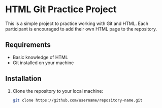 # HTML Git Practice Project

This is a simple project to practice working with Git and HTML. Each participant is encouraged to add their own HTML page to the repository.

## Requirements

- Basic knowledge of HTML
- Git installed on your machine

## Installation

1. Clone the repository to your local machine:
   ```bash
   git clone https://github.com/username/repository-name.git
